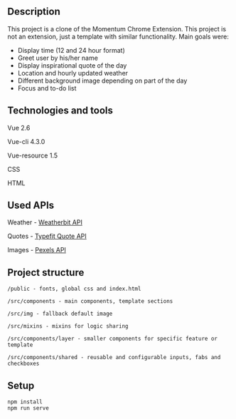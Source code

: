 ## Description

This project is a clone of the Momentum Chrome Extension. This project is not an extension, just a template with similar functionality.
Main goals were:

- Display time (12 and 24 hour format)
- Greet user by his/her name
- Display inspirational quote of the day
- Location and hourly updated weather
- Different background image depending on part of the day
- Focus and to-do list

## Technologies and tools

Vue 2.6

Vue-cli 4.3.0

Vue-resource 1.5

CSS

HTML

## Used APIs

Weather - [Weatherbit API](https://www.weatherbit.io/api)

Quotes - [Typefit Quote API](https://type.fit/api/quote)

Images - [Pexels API](https://www.pexels.com/api)

## Project structure

```
/public - fonts, global css and index.html
```

```
/src/components - main components, template sections
```

```
/src/img - fallback default image
```

```
/src/mixins - mixins for logic sharing
```

```
/src/components/layer - smaller components for specific feature or template
```

```
/src/components/shared - reusable and configurable inputs, fabs and checkboxes
```

## Setup

```
npm install
npm run serve
```
